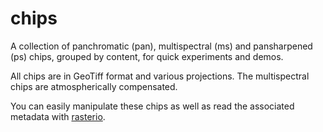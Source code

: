 # chips

A collection of panchromatic (pan), multispectral (ms) and pansharpened (ps) chips, grouped by content, for quick experiments and demos.

All chips are in GeoTiff format and various projections. The multispectral chips are atmospherically compensated.

You can easily manipulate these chips as well as read the associated metadata with [rasterio](https://github.com/mapbox/rasterio).

